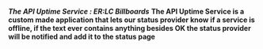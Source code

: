 ***The API Uptime Service : ER:LC Billboards***
**The API Uptime Service is a custom made application that lets our status provider know if a service is offline, if the text ever contains anything besides OK the status provider will be notified and add it to the status page**
